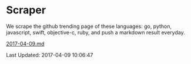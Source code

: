 # Scraper

We scrape the github trending page of these languages: go, python, javascript, swift, objective-c, ruby, and push a markdown result everyday.

[2017-04-09.md](https://github.com/henson/Scraper/blob/master/2017-04-09.md)

Last Updated: 2017-04-09 10:06:47